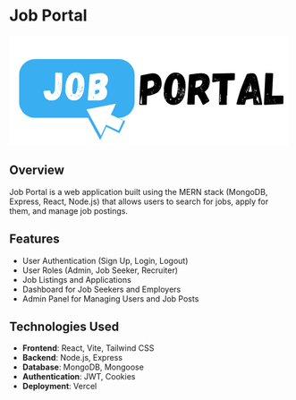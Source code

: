 
# Job Portal

![Job Portal Logo](jobPortalClient\src\assets\media\logo.png)

## Overview

Job Portal is a web application built using the MERN stack (MongoDB, Express, React, Node.js) that allows users to search for jobs, apply for them, and manage job postings.

## Features

- User Authentication (Sign Up, Login, Logout)
- User Roles (Admin, Job Seeker, Recruiter)
- Job Listings and Applications
- Dashboard for Job Seekers and Employers
- Admin Panel for Managing Users and Job Posts

## Technologies Used

- **Frontend**: React, Vite, Tailwind CSS
- **Backend**: Node.js, Express
- **Database**: MongoDB, Mongoose
- **Authentication**: JWT, Cookies
- **Deployment**: Vercel
